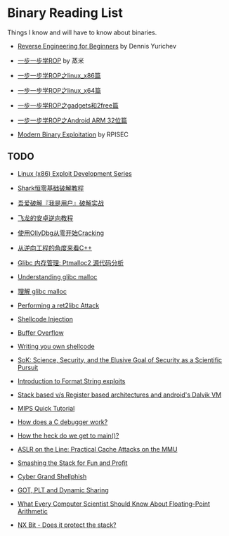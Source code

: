 # Binary Reading List
Things I know and will have to know about binaries.

- [Reverse Engineering for Beginners](https://beginners.re/) by Dennis Yurichev

- [一步一步学ROP](https://github.com/zhengmin1989/ROP_STEP_BY_STEP) by 蒸米
 - [一步一步学ROP之linux_x86篇](http://www.vuln.cn/6645)
 - [一步一步学ROP之linux_x64篇](http://www.vuln.cn/6644)
 - [一步一步学ROP之gadgets和2free篇](http://www.vuln.cn/6643)
 - [一步一步学ROP之Android ARM 32位篇](http://www.vuln.cn/6642)

- [Modern Binary Exploitation](http://security.cs.rpi.edu/courses/binexp-spring2015/) by RPISEC

## TODO

- [Linux (x86) Exploit Development Series](https://sploitfun.wordpress.com/2015/06/26/linux-x86-exploit-development-tutorial-series/)

- [Shark恒零基础破解教程](http://www.xuepojie.com/thread-16898-1-1.html)

- [吾爱破解『我是用户』破解实战](http://www.52pojie.cn/thread-271811-1-1.html)

- [飞龙的安卓逆向教程](https://www.gitbook.com/book/wizardforcel/fl-android-re-tut/details)

- [使用OllyDbg从零开始Cracking](http://bbs.pediy.com/thread-184679.htm)

- [从逆向工程的角度来看C++](http://bbs.pediy.com/thread-87586.htm)

- [Glibc 内存管理: Ptmalloc2 源代码分析](http://www.valleytalk.org/wp-content/uploads/2015/02/glibc%E5%86%85%E5%AD%98%E7%AE%A1%E7%90%86ptmalloc%E6%BA%90%E4%BB%A3%E7%A0%81%E5%88%86%E6%9E%901.pdf)

- [Understanding glibc malloc](https://sploitfun.wordpress.com/2015/02/10/understanding-glibc-malloc/comment-page-1/?blogsub=confirming#subscribe-blog%E3%80%82)
 - [理解 glibc malloc](http://blog.csdn.net/maokelong95/article/details/51989081)

- [Performing a ret2libc Attack](http://shellblade.net/docs/ret2libc.pdf)

- [Shellcode Injection](https://dhavalkapil.com/blogs/Shellcode-Injection/)

- [Buffer Overflow](https://dhavalkapil.com/blogs/Buffer-Overflow-Exploit/)

- [Writing you own shellcode](http://paraschetal.in/writing-your-own-shellcode)

- [SoK: Science, Security, and the Elusive Goal of Security as a Scientific Pursuit](https://www.microsoft.com/en-us/research/wp-content/uploads/2017/03/scienceAndSecuritySoK.pdf)

- [Introduction to Format String exploits](http://codearcana.com/posts/2013/05/02/introduction-to-format-string-exploits.html)

- [Stack based v/s Register based architectures and android's Dalvik VM](https://markfaction.wordpress.com/2012/07/15/stack-based-vs-register-based-virtual-machine-architecture-and-the-dalvik-vm/)

- [MIPS Quick Tutorial](http://logos.cs.uic.edu/366/notes/mips%20quick%20tutorial.htm)

- [How does a C debugger work?](https://blog.0x972.info/?d=2014/11/13/10/40/50-how-does-a-debugger-work)

- [How the heck do we get to main()?](http://dbp-consulting.com/tutorials/debugging/linuxProgramStartup.html)

- [ASLR on the Line: Practical Cache Attacks on the MMU](http://www.cs.vu.nl/~herbertb/download/papers/anc_ndss17.pdf)

- [Smashing the Stack for Fun and Profit](http://insecure.org/stf/smashstack.html)

- [Cyber Grand Shellphish](http://www.phrack.org/papers/cyber_grand_shellphish.html)

- [GOT, PLT and Dynamic Sharing](https://www.technovelty.org/linux/plt-and-got-the-key-to-code-sharing-and-dynamic-libraries.html)

- [What Every Computer Scientist Should Know About Floating-Point Arithmetic](http://docs.oracle.com/cd/E19957-01/806-3568/ncg_goldberg.html)

- [NX Bit - Does it protect the stack?](https://security.stackexchange.com/questions/47807/nx-bit-does-it-protect-the-stack/47825)
